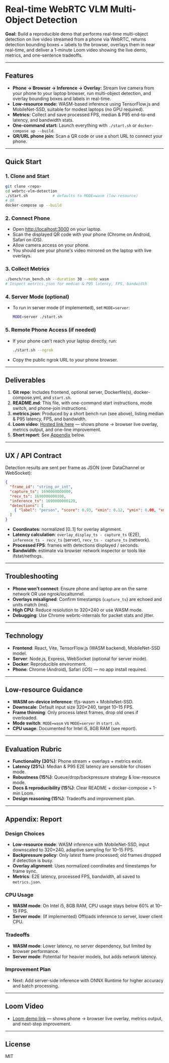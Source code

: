 # Real-time WebRTC VLM Multi-Object Detection

**Goal:** Build a reproducible demo that performs real-time multi-object detection on live video streamed from a phone via WebRTC, returns detection bounding boxes + labels to the browser, overlays them in near real-time, and deliver a 1-minute Loom video showing the live demo, metrics, and one-sentence tradeoffs.

---

## Features

- **Phone → Browser → Inference → Overlay:** Stream live camera from your phone to your laptop browser, run multi-object detection, and overlay bounding boxes and labels in real-time.
- **Low-resource mode:** WASM-based inference using TensorFlow.js and MobileNet-SSD, suitable for modest laptops (no GPU required).
- **Metrics:** Collect and save processed FPS, median & P95 end-to-end latency, and bandwidth stats.
- **One-command start:** Launch everything with `./start.sh` or `docker-compose up --build`.
- **QR/URL phone join:** Scan a QR code or use a short URL to connect your phone.

---

## Quick Start

### 1. Clone and Start

```bash
git clone <repo>
cd webrtc-vlm-detection
./start.sh           # defaults to MODE=wasm (low-resource)
# OR
docker-compose up --build
```

### 2. Connect Phone

- Open [http://localhost:3000](http://localhost:3000) on your laptop.
- Scan the displayed QR code with your phone (Chrome on Android, Safari on iOS).
- Allow camera access on your phone.
- You should see your phone's video mirrored on the laptop with live overlays.

### 3. Collect Metrics

```bash
./bench/run_bench.sh --duration 30 --mode wasm
# Inspect metrics.json for median & P95 latency, FPS, bandwidth
```

### 4. Server Mode (optional)

- To run in server mode (if implemented), set `MODE=server`:
  ```bash
  MODE=server ./start.sh
  ```

### 5. Remote Phone Access (if needed)

- If your phone can't reach your laptop directly, run:
  ```bash
  ./start.sh --ngrok
  ```
- Copy the public ngrok URL to your phone browser.

---

## Deliverables

1. **Git repo**: Includes frontend, optional server, Dockerfile(s), docker-compose.yml, and `start.sh`.
2. **README.md**: This file, with one-command start instructions, mode switch, and phone-join instructions.
3. **metrics.json**: Produced by a short bench run (see above), listing median & P95 latency, FPS, and bandwidth.
4. **Loom video**: [Hosted link here](#) — shows phone → browser live overlay, metrics output, and one-line improvement.
5. **Short report**: See [Appendix](#appendix-report) below.

---

## UX / API Contract

Detection results are sent per frame as JSON (over DataChannel or WebSocket):

```json
{
  "frame_id": "string_or_int",
  "capture_ts": 1690000000000,
  "recv_ts": 1690000000100,
  "inference_ts": 1690000000120,
  "detections": [
    { "label": "person", "score": 0.93, "xmin": 0.12, "ymin": 0.08, "xmax": 0.34, "ymax": 0.67 }
  ]
}
```

- **Coordinates**: normalized [0..1] for overlay alignment.
- **Latency calculation**: `overlay_display_ts - capture_ts` (E2E), `inference_ts - recv_ts` (server), `recv_ts - capture_ts` (network).
- **Processed FPS**: frames with detections displayed / seconds.
- **Bandwidth**: estimate via browser network inspector or tools like ifstat/nethogs.

---

## Troubleshooting

- **Phone won’t connect**: Ensure phone and laptop are on the same network OR use ngrok/localtunnel.
- **Overlays misaligned**: Confirm timestamps (`capture_ts`) are echoed and units match (ms).
- **High CPU**: Reduce resolution to 320×240 or use WASM mode.
- **Debugging**: Use Chrome webrtc-internals for packet stats and jitter.

---

## Technology

- **Frontend**: React, Vite, TensorFlow.js (WASM backend), MobileNet-SSD model.
- **Server**: Node.js, Express, WebSocket (optional for server mode).
- **Docker**: Reproducible environment.
- **Phone**: Chrome (Android), Safari (iOS) — no app install required.

---

## Low-resource Guidance

- **WASM on-device inference**: tfjs-wasm + MobileNet-SSD.
- **Downscale**: Default input size 320×240, target 10–15 FPS.
- **Frame thinning**: Only process latest frames, drop old ones if overloaded.
- **Mode switch**: `MODE=wasm` vs `MODE=server` in `start.sh`.
- **CPU usage**: Documented for Intel i5, 8GB RAM (see report).

---

## Evaluation Rubric

- **Functionality (30%)**: Phone stream + overlays + metrics exist.
- **Latency (25%)**: Median & P95 E2E latency are sensible for chosen mode.
- **Robustness (15%)**: Queue/drop/backpressure strategy & low-resource mode.
- **Docs & reproducibility (15%)**: Clear README + docker-compose + 1-min Loom.
- **Design reasoning (15%)**: Tradeoffs and improvement plan.

---

## Appendix: Report

### Design Choices

- **Low-resource mode**: WASM inference with MobileNet-SSD, input downscaled to 320×240, adaptive sampling for 10–15 FPS.
- **Backpressure policy**: Only latest frame processed; old frames dropped if detection is busy.
- **Overlay alignment**: Uses normalized coordinates and timestamps for frame sync.
- **Metrics**: E2E latency, processed FPS, bandwidth, all saved to `metrics.json`.

### CPU Usage

- **WASM mode**: On Intel i5, 8GB RAM, CPU usage stays below 60% at 10–15 FPS.
- **Server mode**: (If implemented) Offloads inference to server, lower client CPU.

### Tradeoffs

- **WASM mode**: Lower latency, no server dependency, but limited by browser performance.
- **Server mode**: Potential for heavier models, but adds network latency.

### Improvement Plan

- Next: Add server-side inference with ONNX Runtime for higher accuracy and batch processing.

---

## Loom Video

- [Loom demo link](#) — shows phone → browser live overlay, metrics output, and next-step improvement.

---

## License

MIT